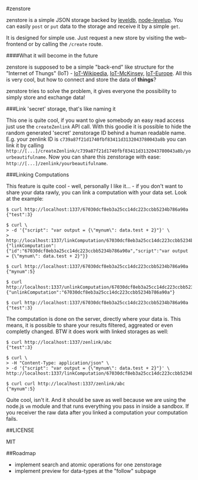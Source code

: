 #zenstore

zenstore is a simple JSON storage backed by [leveldb](https://code.google.com/p/leveldb/), [node-levelup](https://github.com/rvagg/node-levelup). You can easily `post` or `put` data to the storage and receive it by a simple `get`.

It is designed for simple use. Just request a new store by visiting the web-frontend or by calling the `/create` route.

####What it will become in the future

zenstore is supposed to be a simple "back-end" like structure for the "Internet of Thungs" (IoT) - [IoT-Wikipedia](http://en.wikipedia.org/wiki/Internet_of_Things), [IoT-McKinsey](http://www.mckinsey.com/insights/high_tech_telecoms_internet/the_internet_of_things), [IoT-Europe](http://www.internet-of-things.eu/). All this is very cool, but how to connect and store the data of **things**?

zenstore tries to solve the problem, it gives everyone the possibility to simply store and exchange data!

###Link 'secret' storage, that's like naming it

This one is quite cool, if you want to give somebody an easy read access just use the `createZenlink` API call. With this goodie it is possible to hide the random generated 'secret' zenstorage ID behind a human readable name. E.g. your zenlink ID is `c739a87f21d1740fbf83411d3132043780043a8b` you can link it by calling `http://[...]/createZenlink/c739a87f21d1740fbf83411d3132043780043a8b/yourbeautifulname`. Now you can share this zenstorage with ease: `http://[...]/zenlink/yourbeautifulname`.

###Linking Computations

This feature is quite cool - well, personally I like it... - if you don't want to share your data rawly, you can link a computation with your data set. Look at the example:

```
$ curl http://localhost:1337/67030dcf8eb3a25cc14dc223ccbb5234b786a90a
{"test":3}

$ curl \
> -d '{"script": "var output = {\"mynum\": data.test + 2}"}' \
> http://localhost:1337/linkComputation/67030dcf8eb3a25cc14dc223ccbb5234b786a90a
{"linkComputation":{"id":"67030dcf8eb3a25cc14dc223ccbb5234b786a90a","script":"var output = {\"mynum\": data.test + 2}"}}

$ curl http://localhost:1337/67030dcf8eb3a25cc14dc223ccbb5234b786a90a
{"mynum":5}

$ curl http://localhost:1337/unlinkComputation/67030dcf8eb3a25cc14dc223ccbb5234b786a90a
{"unlinkComputation":"67030dcf8eb3a25cc14dc223ccbb5234b786a90a"}

$ curl http://localhost:1337/67030dcf8eb3a25cc14dc223ccbb5234b786a90a
{"test":3}
```

The computation is done on the server, directly where your data is. This means, it is possible to share your results filtered, aggreated or even completly changed. BTW it does work with linked storages as well:

```
$ curl http://localhost:1337/zenlink/abc
{"test":3}

$ curl \
> -H "Content-Type: application/json" \
> -d '{"script": "var output = {\"mynum\": data.test + 2}"}' \
http://localhost:1337/linkComputation/67030dcf8eb3a25cc14dc223ccbb5234b786a90a

$ curl curl http://localhost:1337/zenlink/abc
{"mynum":5}
```

Quite cool, isn't it. And it should be save as well because we are using the node.js `vm` module and that runs everything you pass in inside a sandbox. If you receiver the raw data after you linked a computation your computation fails.

##LICENSE

MIT

##Roadmap

* implement search and atomic operations for one zenstorage
* implement preview for data-types at the "follow" subpage

